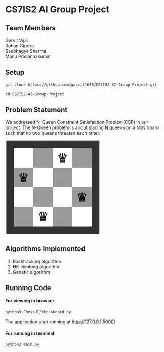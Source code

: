 # CS7IS2 AI Group Project

## Team Members

Garvit Vijai  
Rohan Girotra  
Saubhagya Sharma  
Manu Prasannakumar  

## Setup

```
git clone https://github.com/garvit1608/CS7IS2-AI-Group-Project.git
```

```
cd CS7IS2-AI-Group-Project
```

## Problem Statement

We addressed N-Queen Constraint Satisfaction Problem(CSP) in our project. The N-Queen problem is about placing N queens on a NxN board such that no two queens threaten each other.

<img src="./nqueen.png" width=300>


## Algorithms Implemented
1. Backtracking algorithm 
2. Hill climbing algorithm 
3. Genetic algorithm  

## Running Code

#### For viewing in browser

```
python3 ChessUI/chessboard.py
```

The application start running at http://127.0.0.1:5000/


#### For running in terminal

```
python3 main.py
```

